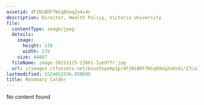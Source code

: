 ```yaml
---
assetid: 4F1NiBDF7Wiq8Uoq2o4s4c
description: Director, Health Policy, Victoria University
file:
  contentType: image/jpeg
  details:
    image:
      height: 170
      width: 170
    size: 44887
  fileName: image-20151125-23861-1ue97fr.jpg
  url: //images.ctfassets.net/bsux5spekp1p/4F1NiBDF7Wiq8Uoq2o4s4c/27ca29653f17ee1eb80f28d7b9057a2b/image-20151125-23861-1ue97fr.jpg
lastmodified: 1524652336.850695
title: Rosemary Calder
---
```

No content found